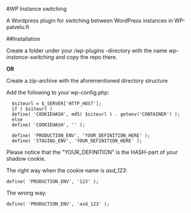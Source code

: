 #WP Instance switching

A Wordpress plugin for switching between WordPress instances in WP-palvelu.fi

##Installation

Create a folder under your */wp-plugins* -directory with the name *wp-instance-switching*
and copy the repo there.

**OR**

Create a zip-archive with the aforementioned directory structure

Add the following to your wp-config.php:
``` 
  $siteurl = $_SERVER['HTTP_HOST'];
  if ( $siteurl )
  define( 'COOKIEHASH', md5( $siteurl ) . getenv('CONTAINER') );
  else
  define( 'COOKIEHASH', '' );

  define( 'PRODUCTION_ENV', 'YOUR_DEFINITION_HERE' );
  define( 'STAGING_ENV', 'YOUR_DEFINITION_HERE' );
```
Please notice that the "YOUR_DEFINITION" is the HASH-part of your shadow cookie.

The right way when the cookie name is *asd_123*:
```
define( 'PRODUCTION_ENV', '123' );

```
The wrong way: 

```
define( 'PRODUCTION_ENV', 'asd_123' );

```
